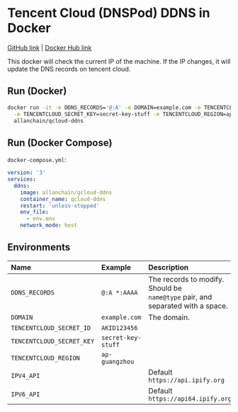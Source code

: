 # Tencent Cloud (DNSPod) DDNS in Docker

[GitHub link](https://github.com/AllanChain/qcloud-ddns-docker/) | [Docker Hub link](https://hub.docker.com/r/allanchain/qcloud-ddns/)

This docker will check the current IP of the machine. If the IP changes, it will update the DNS records on tencent cloud.

## Run (Docker)

```sh
docker run -it -e DDNS_RECORDS='@:A' -e DOMAIN=example.com -e TENCENTCLOUD_SECRET_ID=AKID123456 \
  -e TENCENTCLOUD_SECRET_KEY=secret-key-stuff -e TENCENTCLOUD_REGION=ap-guangzhou \
  allanchain/qcloud-ddns
```

## Run (Docker Compose)

`docker-compose.yml`:

```yaml
version: '3'
services:
  ddns:
    image: allanchain/qcloud-ddns
    container_name: qcloud-ddns
    restart: 'unless-stopped'
    env_file:
      - env.env
    network_mode: host
```

## Environments

| Name                      | Example            | Description                                                                        |
|:------------------------- |:------------------ |:---------------------------------------------------------------------------------- |
| `DDNS_RECORDS`            | `@:A *:AAAA`       | The records to modify.<br/>Should be `name@type` pair, and separated with a space. |
| `DOMAIN`                  | `example.com`      | The domain.                                                                        |
| `TENCENTCLOUD_SECRET_ID`  | `AKID123456`       |                                                                                    |
| `TENCENTCLOUD_SECRET_KEY` | `secret-key-stuff` |                                                                                    |
| `TENCENTCLOUD_REGION`     | `ap-guangzhou`     |                                                                                    |
| `IPV4_API`                |                    | Default `https://api.ipify.org`                                                  |
| `IPV6_API`                |                    | Default `https://api64.ipify.org`                                                  |

